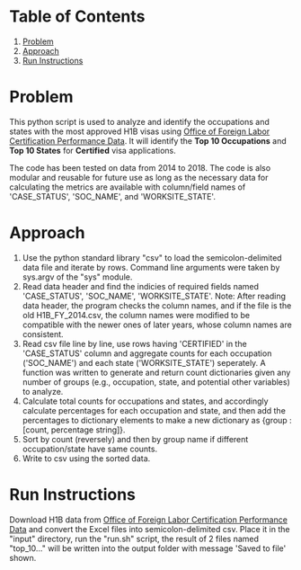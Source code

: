 # Table of Contents
1. [Problem](README.md#Problem)
2. [Approach](README.md#Approach)
3. [Run Instructions](README.md#Run-Instructions)

# Problem

This python script is used to analyze and identify the occupations and states with the most approved H1B visas using [Office of Foreign Labor Certification Performance Data](https://www.foreignlaborcert.doleta.gov/performancedata.cfm#dis).  It will identify the **Top 10 Occupations** and **Top 10 States** for **Certified** visa applications.

The code has been tested on data from 2014 to 2018. The code is also modular and reusable for future use as long as the necessary data for calculating the metrics are available with column/field names of 'CASE_STATUS', 'SOC_NAME', and 'WORKSITE_STATE'.

# Approach

1. Use the python standard library "csv" to load the semicolon-delimited data file and iterate by rows. Command line arguments were taken by sys.argv of the "sys" module. 
2. Read data header and find the indicies of required fields named 'CASE_STATUS', 'SOC_NAME', 'WORKSITE_STATE'. Note: After reading data header, the program checks the column names, and if the file is the old H1B_FY_2014.csv, the column names were modified to be compatible with the newer ones of later years, whose column names are consistent.
3. Read csv file line by line, use rows having 'CERTIFIED' in the 'CASE_STATUS' column and aggregate counts for each occupation ('SOC_NAME') and each state ('WORKSITE_STATE') seperately. A function was written to generate and return count dictionaries given any number of groups (e.g., occupation, state, and potential other variables) to analyze.
4. Calculate total counts for occupations and states, and accordingly calculate percentages for each occupation and state, and then add the percentages to dictionary elements to make a new dictionary as {group : [count, percentage string]}.
5. Sort by count (reversely) and then by group name if different occupation/state have same counts.
6. Write to csv using the sorted data.

# Run Instructions
Download H1B data from [Office of Foreign Labor Certification Performance Data](https://www.foreignlaborcert.doleta.gov/performancedata.cfm#dis) and convert the Excel files into semicolon-delimited csv. Place it in the "input" directory, run the "run.sh" script, the result of 2 files named "top_10..." will be written into the output folder with message 'Saved to file' shown.

